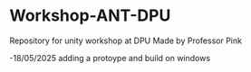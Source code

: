 # Workshop-ANT-DPU
Repository for unity workshop at DPU 
Made by Professor Pink

-18/05/2025 adding a protoype and build on windows
